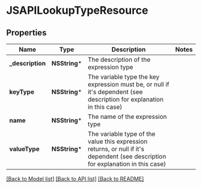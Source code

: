 # JSAPILookupTypeResource

## Properties
Name | Type | Description | Notes
------------ | ------------- | ------------- | -------------
**_description** | **NSString*** | The description of the expression type | 
**keyType** | **NSString*** | The variable type the key expression must be, or null if it&#39;s dependent (see description for explanation in this case) | 
**name** | **NSString*** | The name of the expression type | 
**valueType** | **NSString*** | The variable type of the value this expression returns, or null if it&#39;s dependent (see description for explanation in this case) | 

[[Back to Model list]](../README.md#documentation-for-models) [[Back to API list]](../README.md#documentation-for-api-endpoints) [[Back to README]](../README.md)



